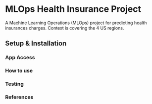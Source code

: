 # MLOps Health Insurance Project

A Machine Learning Operations (MLOps) project for predicting health insurances charges. Context is covering the 4 US regions.

## Setup & Installation

### App Access

### How to use 

### Testing 

### References
